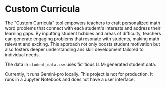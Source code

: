 # Custom Curricula
The "Custom Curricula" tool empowers teachers to craft personalized math word problems that connect with each student's interests and address their learning gaps. By inputting student hobbies and areas of difficulty, teachers can generate engaging problems that resonate with students, making math relevant and exciting. This approach not only boosts student motivation but also fosters deeper understanding and skill development tailored to individual needs.

The data in `student_data.csv` uses fictitious LLM-generated student data.

Currently, it runs Gemini-pro locally. This project is not for production. It runs in a Jupyter Notebook and does not have a user interface.
